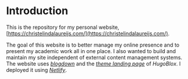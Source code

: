 # Introduction

This is the repository for my personal website, [https://christelindalaureijs.com/](https://christelindalaureijs.com/).

The goal of this website is to better manage my online presence and to present my academic work  all in one place. I also wanted to build and maintain my site independent of external content management systems. The website uses [*blogdown*](https://bookdown.org/yihui/blogdown/) and the [*theme landing page*](https://hugoblox.com/templates/details/landing-page/) of *HugoBlox*. I deployed it using [*Netlify*](https://www.netlify.com/).
